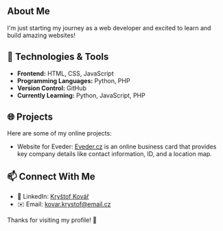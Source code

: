 ## About Me
I'm just starting my journey as a web developer and excited to learn and build amazing websites!

## 🚀 Technologies & Tools
- **Frontend:** HTML, CSS, JavaScript
- **Programming Languages:** Python, PHP
- **Version Control:** GitHub
- **Currently Learning:** Python, JavaScript, PHP

## 🌐 Projects
Here are some of my online projects:
- Website for Eveder: [Eveder.cz](https://www.eveder.cz) is an online business card that provides key company details like contact information, ID, and a location map.

## 📫 Connect With Me
- 💼 LinkedIn: [Kryštof Kovář](https://www.linkedin.com/in/kryštof-kovář-724a0534a/)
- ✉️ Email: [kovar.krystof@email.cz](mailto:kovar.krystof@email.cz)

Thanks for visiting my profile! 🚀
